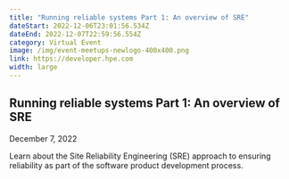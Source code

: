 ```yaml
---
title: "Running reliable systems Part 1: An overview of SRE"
dateStart: 2022-12-06T23:01:56.534Z
dateEnd: 2022-12-07T22:59:56.554Z
category: Virtual Event
image: /img/event-meetups-newlogo-400x400.png
link: https://developer.hpe.com
width: large
---
```

## Running reliable systems Part 1: An overview of SRE
D﻿ecember 7, 2022

Learn about the Site Reliability Engineering (SRE) approach to ensuring reliability as part of the software product development process.
